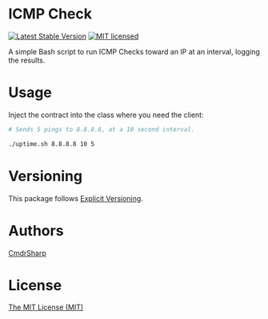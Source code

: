 # ICMP Check
[![Latest Stable Version](https://poser.pugx.org/cmdrsharp/icmp-check/v/stable)](https://packagist.org/packages/cmdrsharp/icmp-check)
[![MIT licensed](https://img.shields.io/badge/license-MIT-blue.svg)](./LICENSE)

A simple Bash script to run ICMP Checks toward an IP at an interval, logging the results.

# Usage
Inject the contract into the class where you need the client:
```bash
# Sends 5 pings to 8.8.8.8, at a 10 second interval.

./uptime.sh 8.8.8.8 10 5
```

# Versioning
This package follows [Explicit Versioning](https://github.com/exadra37-versioning/explicit-versioning).

# Authors
[CmdrSharp](https://github.com/CmdrSharp)

# License
[The MIT License (MIT)](LICENSE)
